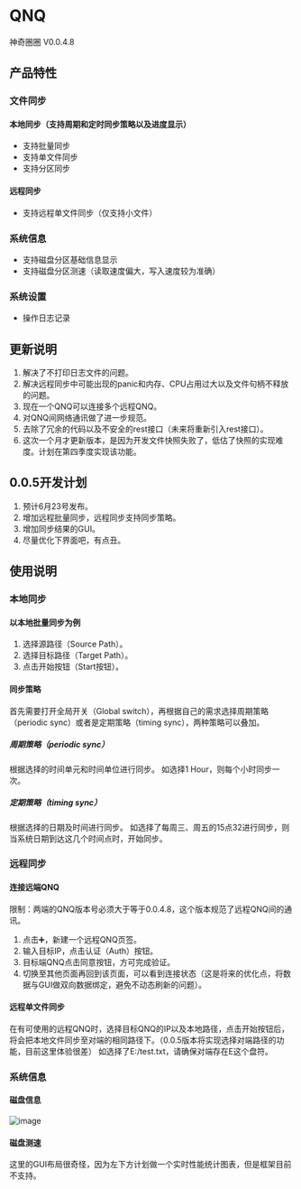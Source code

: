 # QNQ
神奇圈圈 V0.0.4.8

## 产品特性
### 文件同步
#### 本地同步（支持周期和定时同步策略以及进度显示）
- 支持批量同步
- 支持单文件同步
- 支持分区同步
#### 远程同步
- 支持远程单文件同步（仅支持小文件）
### 系统信息
- 支持磁盘分区基础信息显示
- 支持磁盘分区测速（读取速度偏大，写入速度较为准确）
### 系统设置
- 操作日志记录

## 更新说明
1. 解决了不打印日志文件的问题。
2. 解决远程同步中可能出现的panic和内存、CPU占用过大以及文件句柄不释放的问题。
3. 现在一个QNQ可以连接多个远程QNQ。
4. 对QNQ间网络通讯做了进一步规范。
5. 去除了冗余的代码以及不安全的rest接口（未来将重新引入rest接口）。
6. 这次一个月才更新版本，是因为开发文件快照失败了，低估了快照的实现难度。计划在第四季度实现该功能。

## 0.0.5开发计划
1. 预计6月23号发布。
2. 增加远程批量同步，远程同步支持同步策略。
3. 增加同步结果的GUI。
4. 尽量优化下界面吧，有点丑。


## 使用说明
### 本地同步
#### 以本地批量同步为例
1. 选择源路径（Source Path）。
2. 选择目标路径（Target Path）。
3. 点击开始按钮（Start按钮）。
#### 同步策略
首先需要打开全局开关（Global switch），再根据自己的需求选择周期策略（periodic sync）或者是定期策略（timing sync），两种策略可以叠加。
##### 周期策略（periodic sync）
根据选择的时间单元和时间单位进行同步。
如选择1 Hour，则每个小时同步一次。
##### 定期策略（timing sync）
根据选择的日期及时间进行同步。
如选择了每周三、周五的15点32进行同步，则当系统日期到达这几个时间点时，开始同步。
### 远程同步
#### 连接远端QNQ
限制：两端的QNQ版本号必须大于等于0.0.4.8，这个版本规范了远程QNQ间的通讯。
1. 点击➕，新建一个远程QNQ页签。
2. 输入目标IP，点击认证（Auth）按钮。
3. 目标端QNQ点击同意按钮，方可完成验证。
4. 切换至其他页面再回到该页面，可以看到连接状态（这是将来的优化点，将数据与GUI做双向数据绑定，避免不动态刷新的问题）。
#### 远程单文件同步
在有可使用的远程QNQ时，选择目标QNQ的IP以及本地路径，点击开始按钮后，将会把本地文件同步至对端的相同路径下。（0.0.5版本将实现选择对端路径的功能，目前这里体验很差）
如选择了E:/test.txt，请确保对端存在E这个盘符。

### 系统信息
#### 磁盘信息
![image](https://github.com/wangshenghao1/QNQ/blob/main/instructed/img/disk_info.PNG)
#### 磁盘测速
这里的GUI布局很奇怪，因为左下方计划做一个实时性能统计图表，但是框架目前不支持。

